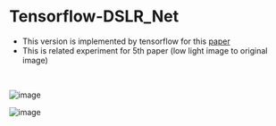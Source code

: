 # Tensorflow-DSLR_Net
* This version is implemented by tensorflow for this [paper](https://ieeexplore.ieee.org/stamp/stamp.jsp?tp=&arnumber=9264763)
* This is related experiment for 5th paper (low light image to original image)
<br/>

![image](https://user-images.githubusercontent.com/31001511/160795849-1471b7b0-5145-40a5-8040-13536b75571e.png)
<br/>

![image](https://user-images.githubusercontent.com/31001511/160795967-16ce029d-6b6a-4b4f-814a-7e2bab5a4f33.png)
